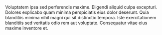 Voluptatem ipsa sed perferendis maxime. Eligendi aliquid culpa excepturi. Dolores explicabo quam minima perspiciatis eius dolor deserunt. Quia blanditiis minima nihil magni qui sit distinctio tempora. Iste exercitationem blanditiis sed veritatis odio rem aut voluptate. Consequatur vitae eius maxime inventore et.